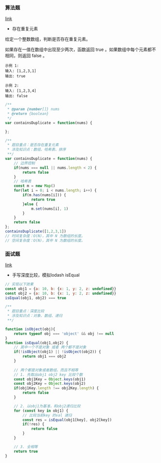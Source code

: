 ### 算法题
[link](https://leetcode-cn.com/leetbook/read/top-interview-questions-easy/x248f5/)

- 存在重复元素

给定一个整数数组，判断是否存在重复元素。

如果存在一值在数组中出现至少两次，函数返回 true 。如果数组中每个元素都不相同，则返回 false 。

```
示例 1:
输入: [1,2,3,1]
输出: true

示例 2:
输入: [1,2,3,4]
输出: false
```

```javascript
/**
 * @param {number[]} nums
 * @return {boolean}
 */
var containsDuplicate = function(nums) {

};
```

```javascript
/**
 * 题目重点：是否存在重复元素
 * 涉及知识点：数组、哈希表、排序
 **/
var containsDuplicate = function(nums) {
    // 边界控制
    if(nums === null || nums.length < 2) {
        return false
    }
    // 哈希表
    const m = new Map()
    for(let i = 0; i < nums.length; i++) {
        if(m.has(nums[i])) {
            return true
        }else {
            m.set(nums[i], 1)
        }
    }
    return false
};
containsDuplicate([1,2,3,1])
// 时间复杂度：O(N)，其中 N 为数组的长度。
// 空间复杂度：O(N)，其中 N 为数组的长度。
```


### 面试题
[link](https://github.com/luozyiii/front-end-interview/blob/main/07-%E7%9C%9F%E9%A2%98.md)

- 手写深度比较，模拟lodash isEqual

```javascript
// 实现以下效果
const obj1 = {a: 10, b: {x: 1, y: 2, z: undefined}}
const obj2 = {a: 10, b: {x: 1, y: 2, z: undefined}}
isEqual(obj1, obj2) === true
```

```javascript
/**
 * 题目重点：深度比较
 * 涉及知识点：对象、数组、递归
 **/

function isObject(obj){
    return typeof obj === 'object' && obj !== null
}
function isEqual(obj1,obj2) {
    // 其中一个不是对象 或者 两个都不是对象
    if(!isObject(obj1) || !isObject(obj2)) {
        return obj1 === obj2
    }
    
    // 两个都是对象或者数组，而且不相等
    // 1. 先取出obj1 obj2 key 比较个数
    const obj1Key = Object.keys(obj1)
    const obj2Key = Object.keys(obj2)
    if(obj1Key.length !== obj2Key.length) {
        return false
    }

    // 2. 以obj1为基准，和obj2递归比较
    for (const key in obj1) {
        // 比较当前key 的val 递归
        const res = isEqual(obj1[key], obj2[key])
        if(!res) {
            return false
        }
    }

    // 3. 全相等
    return true
}
```